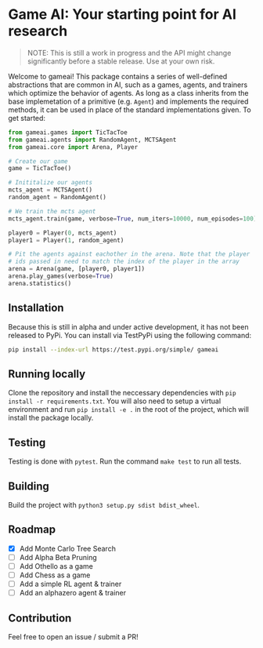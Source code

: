 # Game AI: Your starting point for AI research

> NOTE: This is still a work in progress and the API might change significantly before a stable release. Use at your own risk.

Welcome to gameai! This package contains a series of well-defined abstractions that are common in AI, such as a games, agents, and trainers which optimize the behavior of agents. As long as a class inherits from the base implemetation of a primitive (e.g. `Agent`) and implements the required methods, it can be used in place of the standard implementations given. To get started:

```python
from gameai.games import TicTacToe
from gameai.agents import RandomAgent, MCTSAgent
from gameai.core import Arena, Player

# Create our game
game = TicTacToe()

# Inititalize our agents
mcts_agent = MCTSAgent()
random_agent = RandomAgent()

# We train the mcts agent
mcts_agent.train(game, verbose=True, num_iters=10000, num_episodes=100)

player0 = Player(0, mcts_agent)
player1 = Player(1, random_agent)

# Pit the agents against eachother in the arena. Note that the player
# ids passed in need to match the index of the player in the array
arena = Arena(game, [player0, player1])
arena.play_games(verbose=True)
arena.statistics()
```

## Installation

Because this is still in alpha and under active development, it has not been released to PyPi. You can install via TestPyPi using the following command:

```bash
pip install --index-url https://test.pypi.org/simple/ gameai
```

## Running locally

Clone the repository and install the neccessary dependencies with `pip install -r requirements.txt`. You will also need to setup a virtual environment and run `pip install -e .` in the root of the project, which will install the package locally.

## Testing

Testing is done with `pytest`. Run the command `make test` to run all tests.

## Building

Build the project with `python3 setup.py sdist bdist_wheel`.

## Roadmap

- [x] Add Monte Carlo Tree Search
- [ ] Add Alpha Beta Pruning
- [ ] Add Othello as a game
- [ ] Add Chess as a game
- [ ] Add a simple RL agent & trainer
- [ ] Add an alphazero agent & trainer

## Contribution

Feel free to open an issue / submit a PR!
